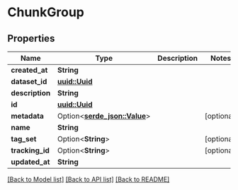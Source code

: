 # ChunkGroup

## Properties

Name | Type | Description | Notes
------------ | ------------- | ------------- | -------------
**created_at** | **String** |  | 
**dataset_id** | [**uuid::Uuid**](uuid::Uuid.md) |  | 
**description** | **String** |  | 
**id** | [**uuid::Uuid**](uuid::Uuid.md) |  | 
**metadata** | Option<[**serde_json::Value**](.md)> |  | [optional]
**name** | **String** |  | 
**tag_set** | Option<**String**> |  | [optional]
**tracking_id** | Option<**String**> |  | [optional]
**updated_at** | **String** |  | 

[[Back to Model list]](../README.md#documentation-for-models) [[Back to API list]](../README.md#documentation-for-api-endpoints) [[Back to README]](../README.md)


